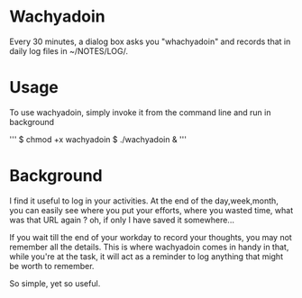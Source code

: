 # Wachyadoin
Every 30 minutes, a dialog box asks you "whachyadoin" and records that in daily log files in ~/NOTES/LOG/.


# Usage
To use wachyadoin, simply invoke it from the command line and run in background

'''
$ chmod +x wachyadoin
$ ./wachyadoin &
'''

# Background
I find it useful to log in your activities. At the end of the day,week,month, you can easily see where you put your efforts, where you wasted time, what was that URL again ? oh, if only I have saved it somewhere...

If you wait till the end of your workday to record your thoughts, you may not remember all the details. This is where wachyadoin comes in handy in that, while you're at the task, it will act as a reminder to log anything that might be worth to remember.

So simple, yet so useful.

